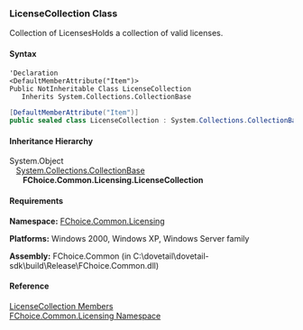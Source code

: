 ﻿### LicenseCollection Class

Collection of LicensesHolds a collection of valid licenses.

#### Syntax

```vbnet
'Declaration
<DefaultMemberAttribute("Item")>
Public NotInheritable Class LicenseCollection 
   Inherits System.Collections.CollectionBase
```

```csharp
[DefaultMemberAttribute("Item")]
public sealed class LicenseCollection : System.Collections.CollectionBase 
```

#### Inheritance Hierarchy

System.Object  
   [System.Collections.CollectionBase](#)  
      **FChoice.Common.Licensing.LicenseCollection**  

#### Requirements

**Namespace:** [FChoice.Common.Licensing](FChoice.Common~FChoice.Common.Licensing_namespace.md)

**Platforms:** Windows 2000, Windows XP, Windows Server family

**Assembly:** FChoice.Common (in C:\\dovetail\\dovetail-sdk\\build\\Release\\FChoice.Common.dll)

#### Reference

[LicenseCollection Members](FChoice.Common~FChoice.Common.Licensing.LicenseCollection_members.md)  
[FChoice.Common.Licensing Namespace](FChoice.Common~FChoice.Common.Licensing_namespace.md)